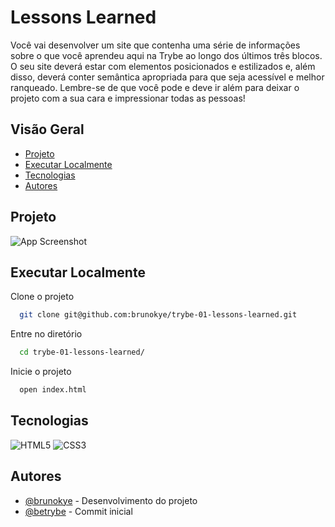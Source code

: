 
# Lessons Learned

Você vai desenvolver um site que contenha uma série de informações sobre o que você aprendeu aqui na Trybe ao longo dos últimos três blocos. O seu site deverá estar com elementos posicionados e estilizados e, além disso, deverá conter semântica apropriada para que seja acessível e melhor ranqueado. Lembre-se de que você pode e deve ir além para deixar o projeto com a sua cara e impressionar todas as pessoas!

## Visão Geral

- [Projeto](#projeto)
- [Executar Localmente](#executar-localmente)
- [Tecnologias](#tecnologias)
- [Autores](#autores)

## Projeto

![App Screenshot](https://i.imgur.com/GsDY6XE.png)

## Executar Localmente

Clone o projeto 

```bash
  git clone git@github.com:brunokye/trybe-01-lessons-learned.git
```

Entre no diretório

```bash
  cd trybe-01-lessons-learned/
```

Inicie o projeto

```bash
  open index.html
```

## Tecnologias

![HTML5](https://img.shields.io/badge/html5-%23E34F26.svg?style=for-the-badge&logo=html5&logoColor=white) 
![CSS3](https://img.shields.io/badge/css3-%231572B6.svg?style=for-the-badge&logo=css3&logoColor=white)

## Autores

- [@brunokye](https://github.com/brunokye) - Desenvolvimento do projeto
- [@betrybe](https://github.com/betrybe) - Commit inicial
